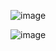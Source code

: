 
![image](https://github.com/user-attachments/assets/c05a387a-ee14-40a8-84fb-a9cc8dd8f09a)

![image](https://github.com/user-attachments/assets/9c2a9e70-006b-4ff1-8c37-bb742bcee205)

